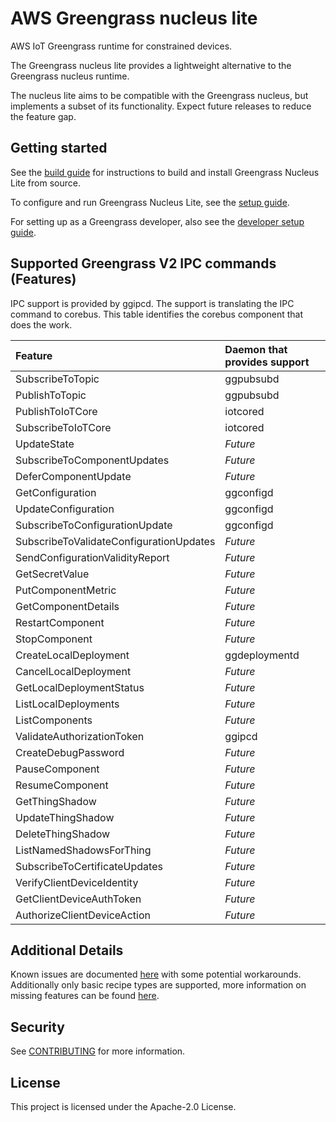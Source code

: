 # AWS Greengrass nucleus lite

AWS IoT Greengrass runtime for constrained devices.

The Greengrass nucleus lite provides a lightweight alternative to the Greengrass
nucleus runtime.

The nucleus lite aims to be compatible with the Greengrass nucleus, but
implements a subset of its functionality. Expect future releases to reduce the
feature gap.

## Getting started

See the [build guide](docs/BUILD.md) for instructions to build and install
Greengrass Nucleus Lite from source.

To configure and run Greengrass Nucleus Lite, see the
[setup guide](docs/SETUP.md).

For setting up as a Greengrass developer, also see the
[developer setup guide](docs/DEVELOPMENT.md).

## Supported Greengrass V2 IPC commands (Features)

IPC support is provided by ggipcd. The support is translating the IPC command to
corebus. This table identifies the corebus component that does the work.

| Feature                                 | Daemon that provides support |
| :-------------------------------------- | :--------------------------- |
| SubscribeToTopic                        | ggpubsubd                    |
| PublishToTopic                          | ggpubsubd                    |
| PublishToIoTCore                        | iotcored                     |
| SubscribeToIoTCore                      | iotcored                     |
| UpdateState                             | _Future_                     |
| SubscribeToComponentUpdates             | _Future_                     |
| DeferComponentUpdate                    | _Future_                     |
| GetConfiguration                        | ggconfigd                    |
| UpdateConfiguration                     | ggconfigd                    |
| SubscribeToConfigurationUpdate          | ggconfigd                    |
| SubscribeToValidateConfigurationUpdates | _Future_                     |
| SendConfigurationValidityReport         | _Future_                     |
| GetSecretValue                          | _Future_                     |
| PutComponentMetric                      | _Future_                     |
| GetComponentDetails                     | _Future_                     |
| RestartComponent                        | _Future_                     |
| StopComponent                           | _Future_                     |
| CreateLocalDeployment                   | ggdeploymentd                |
| CancelLocalDeployment                   | _Future_                     |
| GetLocalDeploymentStatus                | _Future_                     |
| ListLocalDeployments                    | _Future_                     |
| ListComponents                          | _Future_                     |
| ValidateAuthorizationToken              | ggipcd                       |
| CreateDebugPassword                     | _Future_                     |
| PauseComponent                          | _Future_                     |
| ResumeComponent                         | _Future_                     |
| GetThingShadow                          | _Future_                     |
| UpdateThingShadow                       | _Future_                     |
| DeleteThingShadow                       | _Future_                     |
| ListNamedShadowsForThing                | _Future_                     |
| SubscribeToCertificateUpdates           | _Future_                     |
| VerifyClientDeviceIdentity              | _Future_                     |
| GetClientDeviceAuthToken                | _Future_                     |
| AuthorizeClientDeviceAction             | _Future_                     |

## Additional Details

Known issues are documented [here](./docs/KNOWN_ISSUES.md) with some potential
workarounds. Additionally only basic recipe types are supported, more
information on missing features can be found
[here](./docs/RECIPE_SUPPORT_CHANGES.md).

## Security

See [CONTRIBUTING](docs/CONTRIBUTING.md#security-issue-notifications) for more
information.

## License

This project is licensed under the Apache-2.0 License.
